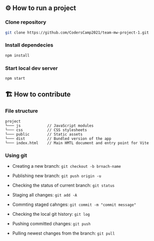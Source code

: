 ## ⚙️ How to run a project

### Clone repository

```sh
git clone https://github.com/CodersCamp2021/team-mw-project-1.git
```

### Install dependecies

```sh
npm install
```

### Start local dev server

```sh
npm start
```

## 🏗 How to contribute

### File structure

```
project
└─── js            // JavaScript modules
└─── css           // CSS stylesheets
└─── public        // Static assets
└─── dist          // Bundled version of the app
└─── index.html    // Main HMTL document and entry point for Vite
```

### Using git

- Creating a new branch: `git checkout -b brnach-name`

- Publishing new branch: `git push origin -u`

- Checking the status of current branch: `git status`

- Staging all changes: `git add -A`

- Commting staged cahnges: `git commit -m "commit message"`

- Checking the local git history: `git log`

- Pushing committed changes: `git push`

- Pulling newest changes from the branch: `git pull`
